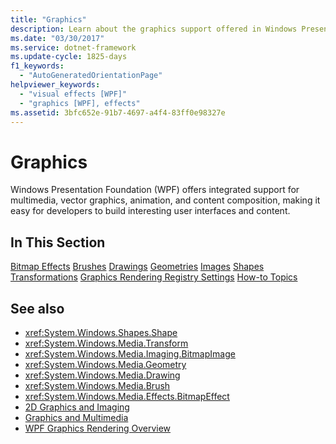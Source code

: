 ```yaml
---
title: "Graphics"
description: Learn about the graphics support offered in Windows Presentation Foundation (WPF) for multimedia, vector graphics, animation, and content composition.
ms.date: "03/30/2017"
ms.service: dotnet-framework
ms.update-cycle: 1825-days
f1_keywords:
  - "AutoGeneratedOrientationPage"
helpviewer_keywords:
  - "visual effects [WPF]"
  - "graphics [WPF], effects"
ms.assetid: 3bfc652e-91b7-4697-a4f4-83ff0e98327e
---
```

# Graphics

Windows Presentation Foundation (WPF) offers integrated support for multimedia, vector graphics, animation, and content composition, making it easy for developers to build interesting user interfaces and content.

## In This Section

[Bitmap Effects](bitmap-effects.md)
[Brushes](brushes.md)
[Drawings](drawings.md)
[Geometries](geometries.md)
[Images](images.md)
[Shapes](shapes.md)
[Transformations](transformations.md)
[Graphics Rendering Registry Settings](graphics-rendering-registry-settings.md)
[How-to Topics](graphics-how-to-topics.md)

## See also

- <xref:System.Windows.Shapes.Shape>
- <xref:System.Windows.Media.Transform>
- <xref:System.Windows.Media.Imaging.BitmapImage>
- <xref:System.Windows.Media.Geometry>
- <xref:System.Windows.Media.Drawing>
- <xref:System.Windows.Media.Brush>
- <xref:System.Windows.Media.Effects.BitmapEffect>
- [2D Graphics and Imaging](../advanced/optimizing-performance-2d-graphics-and-imaging.md)
- [Graphics and Multimedia](index.md)
- [WPF Graphics Rendering Overview](wpf-graphics-rendering-overview.md)
